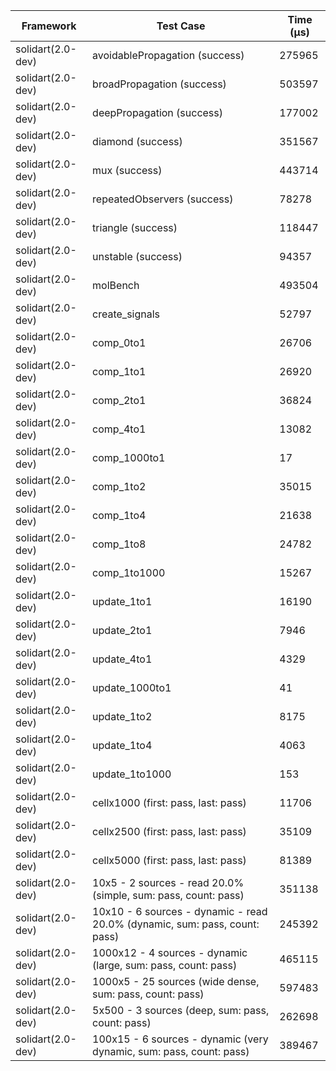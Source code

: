 | Framework | Test Case | Time (μs) |
| --- | --- | --- |
| solidart(2.0-dev) | avoidablePropagation (success) | 275965 |
| solidart(2.0-dev) | broadPropagation (success) | 503597 |
| solidart(2.0-dev) | deepPropagation (success) | 177002 |
| solidart(2.0-dev) | diamond (success) | 351567 |
| solidart(2.0-dev) | mux (success) | 443714 |
| solidart(2.0-dev) | repeatedObservers (success) | 78278 |
| solidart(2.0-dev) | triangle (success) | 118447 |
| solidart(2.0-dev) | unstable (success) | 94357 |
| solidart(2.0-dev) | molBench | 493504 |
| solidart(2.0-dev) | create_signals | 52797 |
| solidart(2.0-dev) | comp_0to1 | 26706 |
| solidart(2.0-dev) | comp_1to1 | 26920 |
| solidart(2.0-dev) | comp_2to1 | 36824 |
| solidart(2.0-dev) | comp_4to1 | 13082 |
| solidart(2.0-dev) | comp_1000to1 | 17 |
| solidart(2.0-dev) | comp_1to2 | 35015 |
| solidart(2.0-dev) | comp_1to4 | 21638 |
| solidart(2.0-dev) | comp_1to8 | 24782 |
| solidart(2.0-dev) | comp_1to1000 | 15267 |
| solidart(2.0-dev) | update_1to1 | 16190 |
| solidart(2.0-dev) | update_2to1 | 7946 |
| solidart(2.0-dev) | update_4to1 | 4329 |
| solidart(2.0-dev) | update_1000to1 | 41 |
| solidart(2.0-dev) | update_1to2 | 8175 |
| solidart(2.0-dev) | update_1to4 | 4063 |
| solidart(2.0-dev) | update_1to1000 | 153 |
| solidart(2.0-dev) | cellx1000 (first: pass, last: pass) | 11706 |
| solidart(2.0-dev) | cellx2500 (first: pass, last: pass) | 35109 |
| solidart(2.0-dev) | cellx5000 (first: pass, last: pass) | 81389 |
| solidart(2.0-dev) | 10x5 - 2 sources - read 20.0% (simple, sum: pass, count: pass) | 351138 |
| solidart(2.0-dev) | 10x10 - 6 sources - dynamic - read 20.0% (dynamic, sum: pass, count: pass) | 245392 |
| solidart(2.0-dev) | 1000x12 - 4 sources - dynamic (large, sum: pass, count: pass) | 465115 |
| solidart(2.0-dev) | 1000x5 - 25 sources (wide dense, sum: pass, count: pass) | 597483 |
| solidart(2.0-dev) | 5x500 - 3 sources (deep, sum: pass, count: pass) | 262698 |
| solidart(2.0-dev) | 100x15 - 6 sources - dynamic (very dynamic, sum: pass, count: pass) | 389467 |
